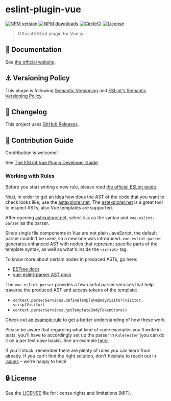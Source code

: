# eslint-plugin-vue

[![NPM version](https://img.shields.io/npm/v/eslint-plugin-vue.svg?style=flat)](https://npmjs.org/package/eslint-plugin-vue)
[![NPM downloads](https://img.shields.io/npm/dm/eslint-plugin-vue.svg?style=flat)](https://npmjs.org/package/eslint-plugin-vue)
[![CircleCI](https://img.shields.io/circleci/project/github/vuejs/eslint-plugin-vue/master.svg?style=flat)](https://circleci.com/gh/vuejs/eslint-plugin-vue)
[![License](https://img.shields.io/github/license/vuejs/eslint-plugin-vue.svg?style=flat)](https://github.com/vuejs/eslint-plugin-vue/blob/master/LICENSE.md)

> Official ESLint plugin for Vue.js

## :book: Documentation

See [the official website](https://eslint.vuejs.org).

## :anchor: Versioning Policy

This plugin is following [Semantic Versioning](https://semver.org/) and [ESLint's Semantic Versioning Policy](https://github.com/eslint/eslint#semantic-versioning-policy).

## :newspaper: Changelog

This project uses [GitHub Releases](https://github.com/vuejs/eslint-plugin-vue/releases).

## :beers: Contribution Guide

Contribution is welcome!

See [The ESLint Vue Plugin Developer Guide](https://eslint.vuejs.org/developer-guide/).

### Working with Rules

Before you start writing a new rule, please read [the official ESLint guide](https://eslint.org/docs/developer-guide/working-with-rules).

Next, in order to get an idea how does the AST of the code that you want to check looks like, use the [astexplorer.net].
The [astexplorer.net] is a great tool to inspect ASTs, also Vue templates are supported.

After opening [astexplorer.net], select `Vue` as the syntax and `vue-eslint-parser` as the parser.

[astexplorer.net]: https://astexplorer.net/

Since single file components in Vue are not plain JavaScript, the default parser couldn't be used, so a new one was introduced. `vue-eslint-parser` generates enhanced AST with nodes that represent specific parts of the template syntax, as well as what's inside the `<script>` tag.

To know more about certain nodes in produced ASTs, go here:
- [ESTree docs](https://github.com/estree/estree)
- [vue-eslint-parser AST docs](https://github.com/vuejs/vue-eslint-parser/blob/master/docs/ast.md)

The `vue-eslint-parser` provides a few useful parser services that help traverse the produced AST and access tokens of the template:
- `context.parserServices.defineTemplateBodyVisitor(visitor, scriptVisitor)`
- `context.parserServices.getTemplateBodyTokenStore()`

Check out [an example rule](https://github.com/vuejs/eslint-plugin-vue/blob/master/lib/rules/mustache-interpolation-spacing.js) to get a better understanding of how these work.

Please be aware that regarding what kind of code examples you'll write in tests, you'll have to accordingly set up the parser in `RuleTester` (you can do it on a per test case basis). See an example [here](https://github.com/vuejs/eslint-plugin-vue/blob/master/tests/lib/rules/attribute-hyphenation.js#L19).

If you'll stuck, remember there are plenty of rules you can learn from already. If you can't find the right solution, don't hesitate to reach out in [issues](https://github.com/vuejs/eslint-plugin-vue/issues) – we're happy to help!

## :lock: License

See the [LICENSE](LICENSE) file for license rights and limitations (MIT).
